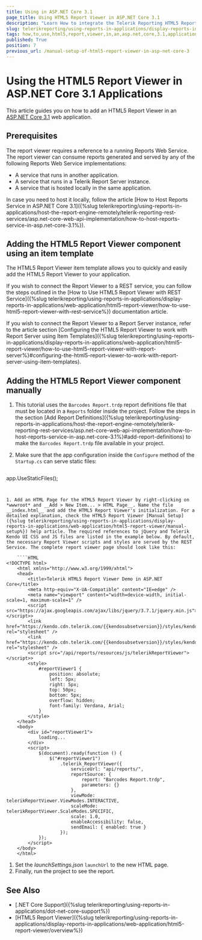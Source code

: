 ```yaml
---
title: Using in ASP.NET Core 3.1
page_title: Using HTML5 Report Viewer in ASP.NET Core 3.1
description: "Learn How to integrate the Telerik Reporting HTML5 Report Viewer in ASP.NET Core 3.1 applications."
slug: telerikreporting/using-reports-in-applications/display-reports-in-applications/web-application/html5-report-viewer/how-to-use-html5-report-viewer-in-an-asp.net-core-3.1-application
tags: how,to,use,html5,report,viewer,in,an,asp.net,core,3.1,application
published: True
position: 7
previous_url: /manual-setup-of-html5-report-viewer-in-asp-net-core-3
---
```


# Using the HTML5 Report Viewer in ASP.NET Core 3.1 Applications

This article guides you on how to add an HTML5 Report Viewer in an [ASP.NET Core 3.1](https://learn.microsoft.com/en-us/aspnet/core/?view=aspnetcore-3.1) web application.

## Prerequisites

The report viewer requires a reference to a running Reports Web Service. The report viewer can consume reports generated and served by any of the following Reports Web Service implementations:

* A service that runs in another application.
* A service that runs in a Telerik Report Server instance.
* A service that is hosted locally in the same application.

In case you need to host it locally, follow the article [How to Host Reports Service in ASP.NET Core 3.1]({%slug telerikreporting/using-reports-in-applications/host-the-report-engine-remotely/telerik-reporting-rest-services/asp.net-core-web-api-implementation/how-to-host-reports-service-in-asp.net-core-3.1%}).

## Adding the HTML5 Report Viewer component using an item template

The HTML5 Report Viewer item template allows you to quickly and easily add the HTML5 Report Viewer to your application.

If you wish to connect the Report Viewer to a REST service, you can follow the steps outlined in the [How to Use HTML5 Report Viewer with REST Service]({%slug telerikreporting/using-reports-in-applications/display-reports-in-applications/web-application/html5-report-viewer/how-to-use-html5-report-viewer-with-rest-service%}) documentation article.

If you wish to connect the Report Viewer to a Report Server instance, refer to the article section [Configuring the HTML5 Report Viewer to work with Report Server using Item Templates]({%slug telerikreporting/using-reports-in-applications/display-reports-in-applications/web-application/html5-report-viewer/how-to-use-html5-report-viewer-with-report-server%}#configuring-the-html5-report-viewer-to-work-with-report-server-using-item-templates).

## Adding the HTML5 Report Viewer component manually

1. This tutorial uses the `Barcodes Report.trdp` report definitions file that must be located in a `Reports` folder inside the project. Follow the steps in the section [Add Report Definitions]({%slug telerikreporting/using-reports-in-applications/host-the-report-engine-remotely/telerik-reporting-rest-services/asp.net-core-web-api-implementation/how-to-host-reports-service-in-asp.net-core-3.1%}#add-report-definitions) to make the `Barcodes Report.trdp` file available in your project.
1. Make sure that the app configuration inside the `Configure` method of the `Startup.cs` can serve static files:

	````C#
app.UseStaticFiles();
````


1. Add an HTML Page for the HTML5 Report Viewer by right-clicking on *wwwroot* and __Add > New Item... > HTML Page__. Name the file __index.html__ and add the HTML5 Report Viewer's initialization. For a detailed explanation, check the HTML5 Report Viewer [Manual Setup]({%slug telerikreporting/using-reports-in-applications/display-reports-in-applications/web-application/html5-report-viewer/manual-setup%}) help article. The required references to jQuery and Telerik Kendo UI CSS and JS files are listed in the example below. By default, the necessary Report Viewer scripts and styles are served by the REST Service. The complete report viewer page should look like this:

	````HTML
<!DOCTYPE html>
	<html xmlns="http://www.w3.org/1999/xhtml">
	<head>
		<title>Telerik HTML5 Report Viewer Demo in ASP.NET Core</title>
		<meta http-equiv="X-UA-Compatible" content="IE=edge" />
		<meta name="viewport" content="width=device-width, initial-scale=1, maximum-scale=1" />
		<script src="https://ajax.googleapis.com/ajax/libs/jquery/3.7.1/jquery.min.js"></script>>
		<link href="https://kendo.cdn.telerik.com/{{kendosubsetversion}}/styles/kendo.common.min.css" rel="stylesheet" />
		<link href="https://kendo.cdn.telerik.com/{{kendosubsetversion}}/styles/kendo.blueopal.min.css" rel="stylesheet" />
		<script src="/api/reports/resources/js/telerikReportViewer"></script>>
		<style>
			#reportViewer1 {
				position: absolute;
				left: 5px;
				right: 5px;
				top: 50px;
				bottom: 5px;
				overflow: hidden;
				font-family: Verdana, Arial;
			}
		</style>
	</head>
	<body>
		<div id="reportViewer1">
			loading...
		</div>
		<script>
			$(document).ready(function () {
				$("#reportViewer1")
					.telerik_ReportViewer({
						serviceUrl: "api/reports/",
						reportSource: {
							report: "Barcodes Report.trdp",
							parameters: {}
						},
						viewMode: telerikReportViewer.ViewModes.INTERACTIVE,
						scaleMode: telerikReportViewer.ScaleModes.SPECIFIC,
						scale: 1.0,
						enableAccessibility: false,
						sendEmail: { enabled: true }
					});
			});
		</script>
	</body>
	</html>
````


1. Set the *launchSettings.json* `launchUrl` to the new HTML page.
1. Finally, run the project to see the report.

## See Also

* [.NET Core Support]({%slug telerikreporting/using-reports-in-applications/dot-net-core-support%})
* [HTML5 Report Viewer]({%slug telerikreporting/using-reports-in-applications/display-reports-in-applications/web-application/html5-report-viewer/overview%})
